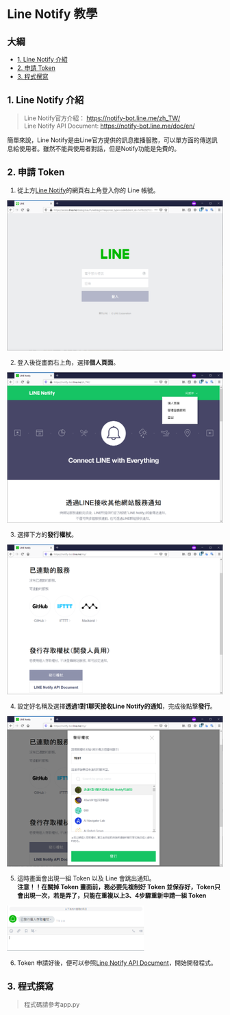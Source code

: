 # Line Notify 教學
## 大綱
* [1. Line Notify 介紹](#1.-Line-Notify-介紹)
* [2. 申請 Token](#2.-申請-Token)
* [3. 程式撰寫](#3.-程式撰寫)



## 1. Line Notify 介紹
> Line Notify官方介紹： https://notify-bot.line.me/zh_TW/  
> Line Notify API Document: https://notify-bot.line.me/doc/en/

簡單來說，Line Notify是由Line官方提供的訊息推播服務，可以單方面的傳送訊息給使用者。雖然不能與使用者對話，但是Notify功能是免費的。

## 2. 申請 Token
   1. 從上方[Line Notify](https://notify-bot.line.me/zh_TW/)的網頁右上角登入你的 Line 帳號。  
   <img src="./img/line_login.png" width=600>

   2. 登入後從畫面右上角，選擇**個人頁面**。
   <img src="./img/service.png" width=600>

   3. 選擇下方的**發行權杖**。  
   <img src="./img/get_token.png" width=600>

   4. 設定好名稱及選擇**透過1對1聊天接收Line Notify的通知**，完成後點擊**發行**。
   <img src="./img/setting_notify.png" width=600>

   5. 這時畫面會出現一組 Token 以及 Line 會跳出通知。  
      **注意！！在關掉 Token 畫面前，務必要先複制好 Token 並保存好，Token只會出現一次，若是弄了，只能在重複以上3、4步驟重新申請一組 Token**  
   <img src="./img/line.png" width=320>

   6. Token 申請好後，便可以參照[Line Notify API Document](https://notify-bot.line.me/doc/en/)，開始開發程式。

## 3. 程式撰寫
> 程式碼請參考app.py